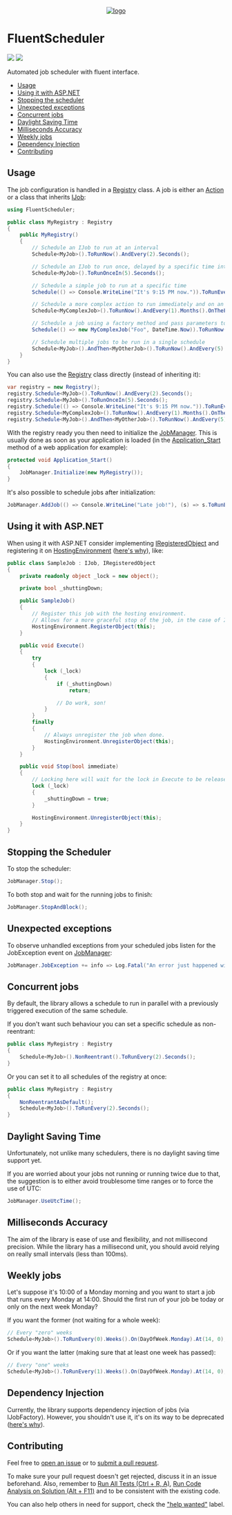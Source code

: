 <p align="center">
    <a href="#fluentscheduler">
        <img alt="logo" src="Logo/logo-200x200.png">
    </a>
</p>

# FluentScheduler

[![][build-img]][build]
[![][nuget-img]][nuget]

Automated job scheduler with fluent interface.

* [Usage](#usage)
* [Using it with ASP.NET](#using-it-with-aspnet)
* [Stopping the scheduler](#stopping-the-scheduler)
* [Unexpected exceptions](#unexpected-exceptions)
* [Concurrent jobs](#concurrent-jobs)
* [Daylight Saving Time](#daylight-saving-time)
* [Milliseconds Accuracy](#milliseconds-accuracy)
* [Weekly jobs](#weekly-jobs)
* [Dependency Injection](#dependency-injection)
* [Contributing](#contributing)

[build]:     https://ci.appveyor.com/project/TallesL/fluentscheduler
[build-img]: https://ci.appveyor.com/api/projects/status/github/fluentscheduler/fluentscheduler?svg=true
[nuget]:     https://www.nuget.org/packages/FluentScheduler
[nuget-img]: https://badge.fury.io/nu/fluentscheduler.svg

## Usage

The job configuration is handled in a [Registry] class. A job is either an [Action] or a class that inherits [IJob]:

```cs
using FluentScheduler;

public class MyRegistry : Registry
{
    public MyRegistry()
    {
        // Schedule an IJob to run at an interval
        Schedule<MyJob>().ToRunNow().AndEvery(2).Seconds();

        // Schedule an IJob to run once, delayed by a specific time interval
        Schedule<MyJob>().ToRunOnceIn(5).Seconds();

        // Schedule a simple job to run at a specific time
        Schedule(() => Console.WriteLine("It's 9:15 PM now.")).ToRunEvery(1).Days().At(21, 15);

        // Schedule a more complex action to run immediately and on an monthly interval
        Schedule<MyComplexJob>().ToRunNow().AndEvery(1).Months().OnTheFirst(DayOfWeek.Monday).At(3, 0);

        // Schedule a job using a factory method and pass parameters to the constructor.
        Schedule(() => new MyComplexJob("Foo", DateTime.Now)).ToRunNow().AndEvery(2).Seconds();

        // Schedule multiple jobs to be run in a single schedule
        Schedule<MyJob>().AndThen<MyOtherJob>().ToRunNow().AndEvery(5).Minutes();
    }
}
```

You can also use the [Registry] class directly (instead of inheriting it):

```cs
var registry = new Registry();
registry.Schedule<MyJob>().ToRunNow().AndEvery(2).Seconds();
registry.Schedule<MyJob>().ToRunOnceIn(5).Seconds();
registry.Schedule(() => Console.WriteLine("It's 9:15 PM now.")).ToRunEvery(1).Days().At(21, 15);
registry.Schedule<MyComplexJob>().ToRunNow().AndEvery(1).Months().OnTheFirst(DayOfWeek.Monday).At(3, 0);
registry.Schedule<MyJob>().AndThen<MyOtherJob>().ToRunNow().AndEvery(5).Minutes();
```

With the registry ready you then need to initialize the [JobManager]. This is usually done as soon as your application is loaded (in the [Application_Start] method of a web application for example):

```cs
protected void Application_Start()
{
    JobManager.Initialize(new MyRegistry());
} 
```

It's also possible to schedule jobs after initialization:

```cs
JobManager.AddJob(() => Console.WriteLine("Late job!"), (s) => s.ToRunEvery(5).Seconds());
```

[JobManager]: Library/JobManager.cs
[Registry]:          Library/Registry.cs
[IJob]:              Library/IJob.cs
[Action]:            https://msdn.microsoft.com/library/System.Action
[Application_Start]: https://msdn.microsoft.com/library/ms178473

## Using it with ASP.NET

When using it with ASP.NET consider implementing [IRegisteredObject] and registering it on [HostingEnvironment]&nbsp;([here's why](http://haacked.com/archive/2011/10/16/the-dangers-of-implementing-recurring-background-tasks-in-asp-net.aspx)), like:

```cs
public class SampleJob : IJob, IRegisteredObject
{
    private readonly object _lock = new object();

    private bool _shuttingDown;

    public SampleJob()
    {
        // Register this job with the hosting environment.
        // Allows for a more graceful stop of the job, in the case of IIS shutting down.
        HostingEnvironment.RegisterObject(this);
    }

    public void Execute()
    {
        try
        {
            lock (_lock)
            {
                if (_shuttingDown)
                    return;

                // Do work, son!
            }
        }
        finally
        {
            // Always unregister the job when done.
            HostingEnvironment.UnregisterObject(this);
        }
    }

    public void Stop(bool immediate)
    {
        // Locking here will wait for the lock in Execute to be released until this code can continue.
        lock (_lock)
        {
            _shuttingDown = true;
        }

        HostingEnvironment.UnregisterObject(this);
    }
}
```

[IRegisteredObject]: https://msdn.microsoft.com/library/System.Web.Hosting.IRegisteredObject
[HostingEnvironment]: https://msdn.microsoft.com/library/System.Web.Hosting.HostingEnvironment

## Stopping the Scheduler

To stop the scheduler:

```cs
JobManager.Stop();
```

To both stop and wait for the running jobs to finish:

```cs
JobManager.StopAndBlock();
```

## Unexpected exceptions

To observe unhandled exceptions from your scheduled jobs listen for the JobException event on [JobManager]:

```cs
JobManager.JobException += info => Log.Fatal("An error just happened with a scheduled job: " + info.Exception);
```

## Concurrent jobs

By default, the library allows a schedule to run in parallel with a previously triggered execution of the
same schedule.

If you don't want such behaviour you can set a specific schedule as non-reentrant:

```cs
public class MyRegistry : Registry
{
    Schedule<MyJob>().NonReentrant().ToRunEvery(2).Seconds();
}
```

Or you can set it to all schedules of the registry at once:

```cs
public class MyRegistry : Registry
{
    NonReentrantAsDefault();
    Schedule<MyJob>().ToRunEvery(2).Seconds();
}
```

## Daylight Saving Time

Unfortunately, not unlike many schedulers, there is no daylight saving time support yet.

If you are worried about your jobs not running or running twice due to that, the suggestion is to either avoid troublesome time ranges or to force the use of UTC:

```cs
JobManager.UseUtcTime();
```

## Milliseconds Accuracy

The aim of the library is ease of use and flexibility, and not millisecond precision.  While the library has a millisecond unit, you should avoid relying on really small intervals (less than 100ms).

## Weekly jobs

Let's suppose it's 10:00 of a Monday morning and you want to start a job that runs every Monday at 14:00.
Should the first run of your job be today or only on the next week Monday?

If you want the former (not waiting for a whole week):

```cs
// Every "zero" weeks
Schedule<MyJob>().ToRunEvery(0).Weeks().On(DayOfWeek.Monday).At(14, 0);
```

Or if you want the latter (making sure that at least one week has passed):

```cs
// Every "one" weeks
Schedule<MyJob>().ToRunEvery(1).Weeks().On(DayOfWeek.Monday).At(14, 0);
```

## Dependency Injection

Currently, the library supports dependency injection of jobs (via IJobFactory). However, you shouldn't use it, it's on its way to be deprecated ([here's why](https://github.com/fluentscheduler/FluentScheduler/issues/71#issuecomment-307287249)).

## Contributing

Feel free to [open an issue] or to [submit a pull request].

To make sure your pull request doesn't get rejected, discuss it in an issue beforehand. Also, remember to [Run All Tests (Ctrl + R, A)], [Run Code Analysis on Solution (Alt + F11)] and to be consistent with the existing code.

You can also help others in need for support, check the ["help wanted"] label.

[open an issue]: https://github.com/fluentscheduler/FluentScheduler/issues
[submit a pull request]: https://github.com/fluentscheduler/FluentScheduler/pulls
[Run All Tests (Ctrl + R, A)]: https://msdn.microsoft.com/library/ms182470
[Run Code Analysis on Solution (Alt + F11)]: https://msdn.microsoft.com/library/bb907198
["help wanted"]: https://github.com/fluentscheduler/FluentScheduler/issues?q=label:"help%20wanted"

